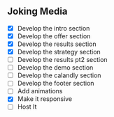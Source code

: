 ## Joking Media ##

- [x] Develop the intro section
- [x] Develop the offer section
- [x] Develop the results section
- [x] Develop the strategy section
- [ ] Develop the results  pt2 section
- [ ] Develop the demo section
- [ ] Develop the calandly section
- [ ] Develop the footer section
- [ ] Add animations
- [x] Make it responsive
- [ ] Host It
